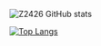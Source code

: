 ![Z2426 GitHub stats](https://github-readme-stats.vercel.app/api/?username=leeanhvu&show_icons=true&title_color=fff&icon_color=79ff97&text_color=9f9f9f&bg_color=151515)

[![Top Langs](https://github-readme-stats.vercel.app/api/top-langs/?username=leeanhvu&hide_progress=false&langs_count=10)](https://github.com/anuraghazra/github-readme-stats)
